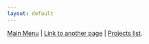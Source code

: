 ```yaml
---
layout: default
---
```


[Main Menu]() | [Link to another page](./about/contact.md) | [Projects list](./projects/project-list.md).


